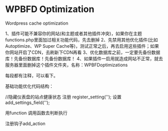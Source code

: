 # WPBFD Optimization
Wordpress cache optimization

1、插件可能不兼容你的网站(和主题或者其他插件冲突)，如果你在主题functions.php里面加过相关功能代码，先去删掉
2、先禁用其他优化插件(比如Autoptimize、WP Super Cache等)，测试正常之后，再去启用这些插件；如果你网站开启了CDN，去刷新下CDN再看
3、优化数据库之前，一定要先备份数据库！先备份数据库！先备份数据库！
4、如果插件一启用就造成网站不正常，就去服务器里面删掉这个插件文件夹，名称：WPBFDoptimizations

每段都有注释，可以看下。

基础功能优化代码结构：

//隐藏仪表盘的站点健康状态
注册 register_setting('');
设置 add_settings_field('');

用function 调用函数去判断执行

注册钩子add_action
